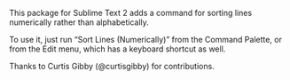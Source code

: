 This package for Sublime Text 2 adds a command for sorting lines numerically rather than alphabetically.

To use it, just run “Sort Lines (Numerically)” from the Command Palette, or from the Edit menu, which has a keyboard shortcut as well.

Thanks to Curtis Gibby (@curtisgibby) for contributions.
